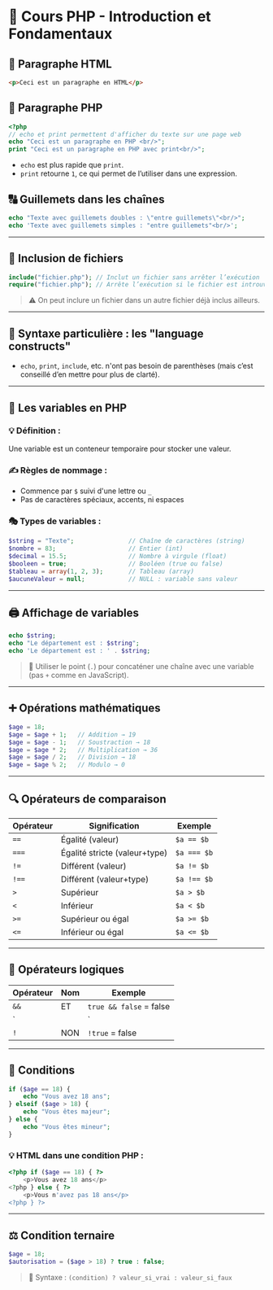 # 📘 Cours PHP - Introduction et Fondamentaux

## 🧾 Paragraphe HTML

```html
<p>Ceci est un paragraphe en HTML</p>
```

## 🧾 Paragraphe PHP

```php
<?php
// echo et print permettent d'afficher du texte sur une page web
echo "Ceci est un paragraphe en PHP <br/>";
print "Ceci est un paragraphe en PHP avec print<br/>";
```

- `echo` est plus rapide que `print`.
- `print` retourne `1`, ce qui permet de l’utiliser dans une expression.

## 🔠 Guillemets dans les chaînes

```php
echo "Texte avec guillemets doubles : \"entre guillemets\"<br/>";
echo 'Texte avec guillemets simples : "entre guillemets"<br/>';
```

---

## 🧩 Inclusion de fichiers

```php
include("fichier.php"); // Inclut un fichier sans arrêter l’exécution
require("fichier.php"); // Arrête l’exécution si le fichier est introuvable
```

> ⚠️ On peut inclure un fichier dans un autre fichier déjà inclus ailleurs.

---

## 📌 Syntaxe particulière : les "language constructs"

- `echo`, `print`, `include`, etc. n'ont pas besoin de parenthèses (mais c’est conseillé d’en mettre pour plus de clarté).

---

## 🧪 Les variables en PHP

### 💡 Définition :

Une variable est un conteneur temporaire pour stocker une valeur.

### ✍️ Règles de nommage :

- Commence par `$` suivi d'une lettre ou `_`
- Pas de caractères spéciaux, accents, ni espaces

### 🎭 Types de variables :

```php
$string = "Texte";               // Chaîne de caractères (string)
$nombre = 83;                    // Entier (int)
$decimal = 15.5;                 // Nombre à virgule (float)
$booleen = true;                 // Booléen (true ou false)
$tableau = array(1, 2, 3);       // Tableau (array)
$aucuneValeur = null;            // NULL : variable sans valeur
```

---

## 🖨️ Affichage de variables

```php
echo $string;
echo "Le département est : $string";
echo 'Le département est : ' . $string;
```

> 🧠 Utiliser le point (`.`) pour concaténer une chaîne avec une variable (pas `+` comme en JavaScript).

---

## ➕ Opérations mathématiques

```php
$age = 18;
$age = $age + 1;   // Addition → 19
$age = $age - 1;   // Soustraction → 18
$age = $age * 2;   // Multiplication → 36
$age = $age / 2;   // Division → 18
$age = $age % 2;   // Modulo → 0
```

---

## 🔍 Opérateurs de comparaison

| Opérateur | Signification                 | Exemple     |
|-----------|-------------------------------|-------------|
| `==`      | Égalité (valeur)              | `$a == $b`  |
| `===`     | Égalité stricte (valeur+type) | `$a === $b` |
| `!=`      | Différent (valeur)            | `$a != $b`  |
| `!==`     | Différent (valeur+type)       | `$a !== $b` |
| `>`       | Supérieur                     | `$a > $b`   |
| `<`       | Inférieur                     | `$a < $b`   |
| `>=`      | Supérieur ou égal             | `$a >= $b`  |
| `<=`      | Inférieur ou égal             | `$a <= $b`  |

---

## 🔗 Opérateurs logiques

| Opérateur | Nom | Exemple                 |
|-----------|-----|-------------------------|
| `&&`      | ET  | `true && false` = false |
| `         |     | `                       | OU        | `true || false` = true |
| `!`       | NON | `!true` = false         |

---

## 🔁 Conditions

```php
if ($age == 18) {
    echo "Vous avez 18 ans";
} elseif ($age > 18) {
    echo "Vous êtes majeur";
} else {
    echo "Vous êtes mineur";
}
```

### 💡 HTML dans une condition PHP :

```php
<?php if ($age == 18) { ?>
    <p>Vous avez 18 ans</p>
<?php } else { ?>
    <p>Vous n'avez pas 18 ans</p>
<?php } ?>
```

---

## ⚖️ Condition ternaire

```php
$age = 18;
$autorisation = ($age > 18) ? true : false;
```

> 🧠 Syntaxe : `(condition) ? valeur_si_vrai : valeur_si_faux`
